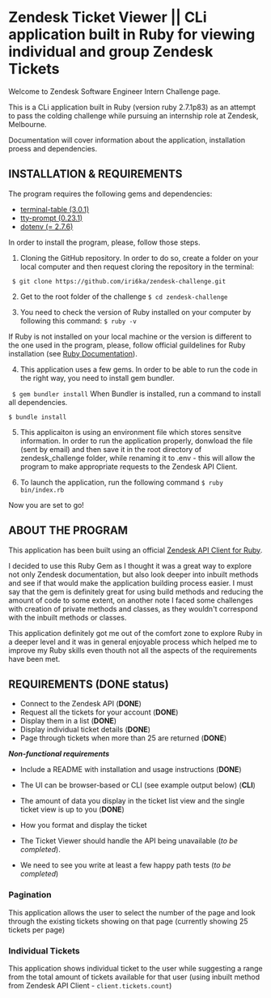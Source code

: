 # Zendesk Ticket Viewer || CLi application built in Ruby for viewing individual and group Zendesk Tickets

Welcome to Zendesk Software Engineer Intern Challenge page. 

This is a CLi application built in Ruby (version ruby 2.7.1p83) as an attempt to pass the colding challenge while pursuing an internship role at Zendesk, Melbourne.

Documentation will cover information about the application, installation proess and dependencies.

## INSTALLATION & REQUIREMENTS

The program requires the following gems and dependencies:

  *  [terminal-table (3.0.1)](https://github.com/tj/terminal-table)
  *  [tty-prompt (0.23.1)](https://github.com/piotrmurach/tty-prompt)
  *  [dotenv (= 2.7.6)](https://rubygems.org/gems/dotenv/versions/2.1.1)

In order to install the program, please, follow those steps.
1. Cloning the GitHub repository. In order to do so, create a folder on your local computer and then request cloring the repository in the terminal:

``` $ git clone https://github.com/iri6ka/zendesk-challenge.git```

2. Get to the root folder of the challenge 
```$ cd zendesk-challenge ```

3. You need to check the version of Ruby installed on your computer by following this command:
```$ ruby -v```

If Ruby is not installed on your local machine or the version is different to the one used in the program, please, follow official guildelines for Ruby installation (see [Ruby Documentation](https://www.ruby-lang.org/en/documentation/installation/)).

4. This application uses a few gems. In order to be able to run the code in the right way, you need to install gem bundler. 

``` $ gem bundler install```
When Bundler is installed, run a command to install all dependencies.

```$ bundle install```

5. This applicaiton is using an environment file which stores sensitve information. In order to run the application properly, donwload the file (sent by email) and then save it in the root directory of zendesk_challenge folder, while renaming it to .env - this will allow the program to make appropriate requests to the Zendesk API Client.

6. To launch the application, run the following command
```$ ruby bin/index.rb```

Now you are set to go!

## ABOUT THE PROGRAM

This application has been built using an official [Zendesk API Client for Ruby](https://github.com/zendesk/zendesk_api_client_rb).

I decided to use this Ruby Gem as I thought it was a great way to explore not only Zendesk documentation, but also look deeper into inbuilt methods and see if that would make the application building process easier. I must say that the gem is definitely great for using build methods and reducing the amount of code to some extent, on another note I faced some challenges with creation of private methods and classes, as they wouldn't correspond with the inbuilt methods or classes. 

This application definitely got me out of the comfort zone to explore Ruby in a deeper level and it was in general enjoyable process which helped me to improve my Ruby skills even thouth not all the aspects of the requirements have been met.

## REQUIREMENTS (DONE status)

* Connect to the Zendesk API (**DONE**)
* Request all the tickets for your account (**DONE**)
* Display them in a list (**DONE**)
* Display individual ticket details (**DONE**)
* Page through tickets when more than 25 are returned (**DONE**)

***Non-functional requirements***
* Include a README with installation and usage instructions (**DONE**)

* The UI can be browser-based or CLI (see example output below) (**CLI**)

* The amount of data you display in the ticket list view and the single ticket view is up to
you (**DONE**)

* How you format and display the ticket 

* The Ticket Viewer should handle the API being unavailable (*to be completed*). 

* We need to see you write at least a few happy path tests (*to be completed*)

### Pagination
This application allows the user to select the number of the page and look through the existing tickets showing on that page (currently showing 25 tickets per page)

### Individual Tickets

This application shows individual ticket to the user while suggesting a range from the total amount of tickets available for that user 
(using inbuilt method from Zendesk API Client - ```client.tickets.count```)
